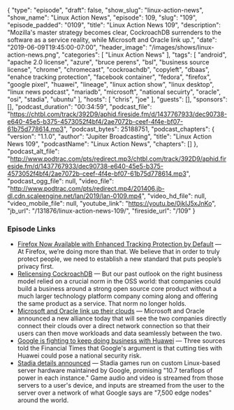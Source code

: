 {
  "type": "episode",
  "draft": false,
  "show_slug": "linux-action-news",
  "show_name": "Linux Action News",
  "episode": 109,
  "slug": "109",
  "episode_padded": "0109",
  "title": "Linux Action News 109",
  "description": "Mozilla's master strategy becomes clear, CockroachDB surrenders to the software as a service reality, while Microsoft and Oracle link up.",
  "date": "2019-06-09T19:45:00-07:00",
  "header_image": "/images/shows/linux-action-news.png",
  "categories": [
    "Linux Action News"
  ],
  "tags": [
    "android",
    "apache 2.0 license",
    "azure",
    "bruce perens",
    "bsl",
    "business source license",
    "chrome",
    "chromecast",
    "cockroachdb",
    "copyleft",
    "dbaas",
    "enahce tracking protection",
    "facebook container",
    "fedora",
    "firefox",
    "google pixel",
    "huawei",
    "lineage",
    "linux action show",
    "linux desktop",
    "linux news podcast",
    "mariadb",
    "microsoft",
    "national secuirty",
    "oracle",
    "osi",
    "stadia",
    "ubuntu"
  ],
  "hosts": [
    "chris",
    "joe"
  ],
  "guests": [],
  "sponsors": [],
  "podcast_duration": "00:34:59",
  "podcast_file": "https://chtbl.com/track/392D9/aphid.fireside.fm/d/1437767933/dec90738-e640-45e5-b375-4573052f4bf4/2ae7072b-ceef-4f4e-bf07-61b75d778614.mp3",
  "podcast_bytes": 25188751,
  "podcast_chapters": {
    "version": "1.1.0",
    "author": "Jupiter Broadcasting",
    "title": "Linux Action News 109",
    "podcastName": "Linux Action News",
    "chapters": []
  },
  "podcast_alt_file": "http://www.podtrac.com/pts/redirect.mp3/chtbl.com/track/392D9/aphid.fireside.fm/d/1437767933/dec90738-e640-45e5-b375-4573052f4bf4/2ae7072b-ceef-4f4e-bf07-61b75d778614.mp3",
  "podcast_ogg_file": null,
  "video_file": "http://www.podtrac.com/pts/redirect.mp4/201406.jb-dl.cdn.scaleengine.net/lan/2019/lan-0109.mp4",
  "video_hd_file": null,
  "video_mobile_file": null,
  "youtube_link": "https://youtu.be/0jkIJ5xJnKo",
  "jb_url": "/131876/linux-action-news-109/",
  "fireside_url": "/109"
}


### Episode Links

  * [Firefox Now Available with Enhanced Tracking Protection by Default](https://blog.mozilla.org/blog/2019/06/04/firefox-now-available-with-enhanced-tracking-protection-by-default/ "Firefox Now Available with Enhanced Tracking Protection by Default") — At Firefox, we’re doing more than that. We believe that in order to truly protect people, we need to establish a new standard that puts people’s privacy first.
  * [Relicensing CockroachDB](https://www.cockroachlabs.com/blog/oss-relicensing-cockroachdb/ "Relicensing CockroachDB") — But our past outlook on the right business model relied on a crucial norm in the OSS world: that companies could build a business around a strong open source core product without a much larger technology platform company coming along and offering the same product as a service. That norm no longer holds. 
  * [Microsoft and Oracle link up their clouds](https://techcrunch.com/2019/06/05/microsoft-and-oracle-link-up-their-clouds/ "Microsoft and Oracle link up their clouds") — Microsoft and Oracle announced a new alliance today that will see the two companies directly connect their clouds over a direct network connection so that their users can then move workloads and data seamlessly between the two. 
  * [Google is fighting to keep doing business with Huawei](https://www.businessinsider.com/google-is-fighting-to-keep-doing-business-with-huawei-2019-6 "Google is fighting to keep doing business with Huawei") — Three sources told the Financial Times that Google's argument is that cutting ties with Huawei could pose a national security risk.
  * [Stadia details announced](https://arstechnica.com/gaming/2019/06/google-stadia-requires-130-upfront-10-per-month-at-november-launch/ "Stadia details announced") — Stadia games run on custom Linux-based server hardware maintained by Google, promising "10.7 teraflops of power in each instance." Game audio and video is streamed from those servers to a user's device, and inputs are streamed from the user to the server over a network of what Google says are "7,500 edge nodes" around the world.


